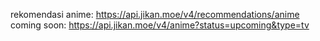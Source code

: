 rekomendasi anime: https://api.jikan.moe/v4/recommendations/anime
coming soon: https://api.jikan.moe/v4/anime?status=upcoming&type=tv
 